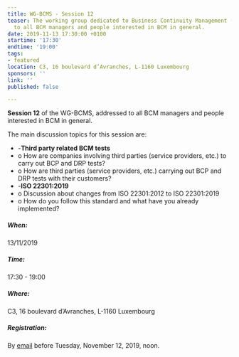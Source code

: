 ```yaml
---
title: WG-BCMS - Session 12
teaser: The working group dedicated to Business Continuity Management (BCMS) is addressed
  to all BCM managers and people interested in BCM in general.
date: 2019-11-13 17:30:00 +0100
startime: '17:30'
endtime: '19:00'
tags:
- featured
location: C3, 16 boulevard d’Avranches, L-1160 Luxembourg
sponsors: ''
link: ''
published: false

---
```

**Session 12** of the WG-BCMS, addressed to all BCM managers and people interested in BCM in general. 

The main discussion topics for this session are:

* -**Third party related BCM tests**
* o How are companies involving third parties (service providers, etc.) to carry out BCP and DRP tests?
* o How are third parties (service providers, etc.) carrying out BCP and DRP tests with their customers?
* -**ISO 22301:2019**
* o Discussion about changes from ISO 22301:2012 to ISO 22301:2019
* o How do you follow this standard and what have you already implemented?

##### When:

13/11/2019

##### Time:

17:30 - 19:00

##### Where:

C3, 16 boulevard d’Avranches, L-1160 Luxembourg

##### Registration:

By [email](mailto:secgen@clusil.lu) before Tuesday, November 12, 2019, noon.